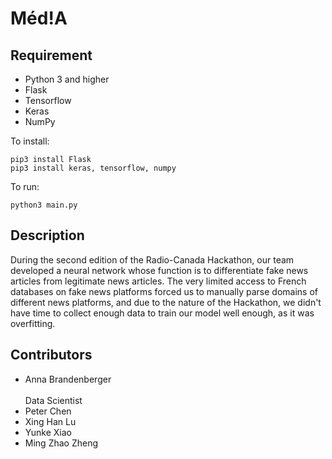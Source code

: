 # Méd!A

## Requirement
* Python 3 and higher
* Flask
* Tensorflow
* Keras
* NumPy

To install:
```
pip3 install Flask
pip3 install keras, tensorflow, numpy
```


To run:
```
python3 main.py
```

## Description
During the second edition of the Radio-Canada Hackathon, our team developed a neural network whose function is to
differentiate fake news articles from legitimate news articles. The very limited access to French databases on
fake news platforms forced us to manually parse domains of different news platforms, and due to the nature of the
Hackathon, we didn't have time to collect enough data to train our model well enough, as it was overfitting.

## Contributors
* Anna Brandenberger<br></br>
    Data Scientist
* Peter Chen
* Xing Han Lu
* Yunke Xiao
* Ming Zhao Zheng

